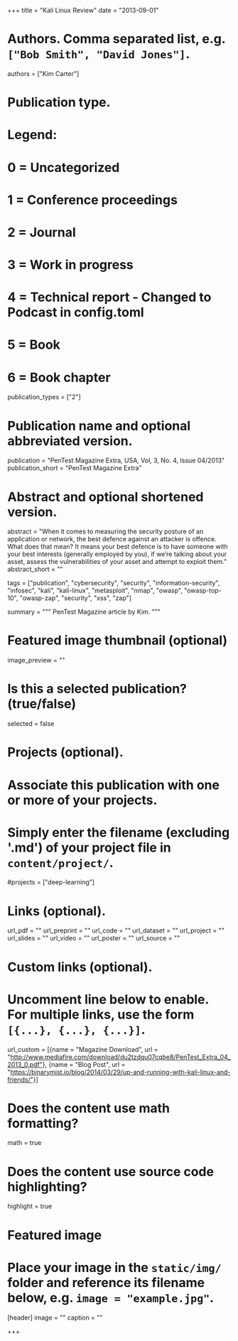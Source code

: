 +++
title = "Kali Linux Review"
date = "2013-09-01"

# Authors. Comma separated list, e.g. `["Bob Smith", "David Jones"]`.
authors = ["Kim Carter"]

# Publication type.
# Legend:
# 0 = Uncategorized
# 1 = Conference proceedings
# 2 = Journal
# 3 = Work in progress
# 4 = Technical report - Changed to Podcast in config.toml
# 5 = Book
# 6 = Book chapter
publication_types = ["2"]

# Publication name and optional abbreviated version.
publication = "PenTest Magazine Extra, USA, Vol, 3, No. 4, Issue 04/2013"
publication_short = "PenTest Magazine Extra"

# Abstract and optional shortened version.
abstract = "When it comes to measuring the security posture of an application or network, the best defence against an attacker is offence. What does that mean? It means your best defence is to have someone with your best interests (generally employed by you), if we’re talking about your asset, assess the vulnerabilities of your asset and attempt to exploit them."
abstract_short = ""

tags = ["publication", "cybersecurity", "security", "information-security", "infosec", "kali", "kali-linux", "metasploit", "nmap", "owasp", "owasp-top-10", "owasp-zap", "security", "xss", "zap"]

summary = """
PenTest Magazine article by Kim.
"""

# Featured image thumbnail (optional)
image_preview = ""

# Is this a selected publication? (true/false)
selected = false

# Projects (optional).
#   Associate this publication with one or more of your projects.
#   Simply enter the filename (excluding '.md') of your project file in `content/project/`.
#projects = ["deep-learning"]
 

# Links (optional).
url_pdf = ""
url_preprint = ""
url_code = ""
url_dataset = ""
url_project = ""
url_slides = ""
url_video = ""
url_poster = ""
url_source = ""

# Custom links (optional).
#   Uncomment line below to enable. For multiple links, use the form `[{...}, {...}, {...}]`.
url_custom = [{name = "Magazine Download", url = "http://www.mediafire.com/download/du2tzdqu07cqbe8/PenTest_Extra_04_2013_0.pdf"}, {name = "Blog Post", url = "https://binarymist.io/blog/2014/03/29/up-and-running-with-kali-linux-and-friends/"}]

# Does the content use math formatting?
math = true

# Does the content use source code highlighting?
highlight = true

# Featured image
# Place your image in the `static/img/` folder and reference its filename below, e.g. `image = "example.jpg"`.
[header]
image = ""
caption = ""

+++

